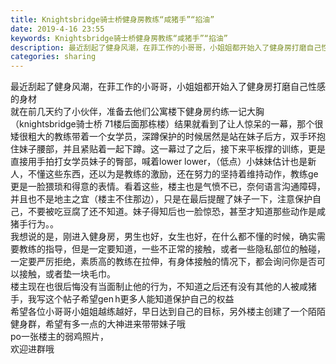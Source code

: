 ```yaml
---
title: Knightsbridge骑士桥健身房教练“咸猪手”“掐油”
date: 2019-4-16 23:55
keywords: Knightsbridge骑士桥健身房教练“咸猪手”“掐油”
description: 最近刮起了健身风潮，在菲工作的小哥哥，小姐姐都开始入了健身房打磨自己性感的身材就在前几天约了小伙伴，准备去他们公寓楼下健身房约练一记大胸（knightsbridge骑士桥71楼后面那栋楼）结果就看到了让人惊呆的一幕，那个很矮很粗大的教练带着
categories: sharing
---
```

<td class="t_f" id="postmessage_3522524">

最近刮起了健身风潮，在菲工作的小哥哥，小姐姐都开始入了健身房打磨自己性感的身材<br/>
就在前几天约了小伙伴，准备去他们公寓楼下健身房约练一记大胸（knightsbridge骑士桥 71楼后面那栋楼）结果就看到了让人惊呆的一幕，那个很矮很粗大的教练带着一个女学员，深蹲保护的时候居然是站在妹子后方，双手环抱住妹子腰部，并且紧贴着一起下蹲。这一幕过了之后，接下来平板撑的训练，更是直接用手拍打女学员妹子的臀部，喊着lower lower，（低点）小妹妹估计也是新人，不懂这些东西，还以为是教练的激励，还在努力的坚持着维持动作，教练ge更是一脸猥琐和得意的表情。看着这些，楼主也是气愤不已，奈何语言沟通障碍，并且也不是地主之宜（楼主不住那边），只是在最后提醒了妹子一下，注意保护自己，不要被吃豆腐了还不知道。妹子得知后也一脸惊恐，甚至才知道那些动作是咸猪手行为。。<br/>
我想说的是，刚进入健身房，男生也好，女生也好，在什么都不懂的时候，确实需要教练的指导，但是一定要知道，一些不正常的接触，或者一些隐私部位的触碰，一定要严厉拒绝，素质高的教练在拉伸，有身体接触的情况下，都会询问你是否可以接触，或者垫一块毛巾。<br/>
楼主现在也很后悔没有当面制止他的行为，不知道之后还有没有其他的人被咸猪手，我写这个帖子希望gen h更多人能知道保护自己的权益<br/>
希望各位小哥哥小姐姐越练越好，早日达到自己的目标，另外楼主创建了一个陌陌健身群，希望有多一点的大神进来带带妹子哦<img alt="" border="0" class="zoom" data-cf-modified-559404480a2e20087ee7c8e3-="" file="http://www.flw.ph//mobcent//app/data/phiz/default/01.png" id="aimg_PEvz7" lazyloadthumb="1" onclick="" onmouseover="" src="http://www.flw.ph//mobcent//app/data/phiz/default/01.png"/><img alt="" border="0" class="zoom" data-cf-modified-559404480a2e20087ee7c8e3-="" file="http://www.flw.ph//mobcent//app/data/phiz/default/01.png" id="aimg_U77BM" lazyloadthumb="1" onclick="" onmouseover="" src="http://www.flw.ph//mobcent//app/data/phiz/default/01.png"/><img alt="" border="0" class="zoom" data-cf-modified-559404480a2e20087ee7c8e3-="" file="http://www.flw.ph//mobcent//app/data/phiz/default/52.png" id="aimg_r2DCB" lazyloadthumb="1" onclick="" onmouseover="" src="http://www.flw.ph//mobcent//app/data/phiz/default/52.png"/><img alt="" border="0" class="zoom" data-cf-modified-559404480a2e20087ee7c8e3-="" file="http://www.flw.ph//mobcent//app/data/phiz/default/52.png" id="aimg_wa1X7" lazyloadthumb="1" onclick="" onmouseover="" src="http://www.flw.ph//mobcent//app/data/phiz/default/52.png"/><br/>
po一张楼主的弱鸡照片，<br/>
<img alt="" border="0" class="zoom" data-cf-modified-559404480a2e20087ee7c8e3-="" file="http://www.flw.ph/data/appbyme/upload/image/201904/16/WhEZfDxdrhKA.jpg" id="aimg_B4tUv" lazyloadthumb="1" onclick="" onmouseover="" src="http://www.flw.ph/data/appbyme/upload/image/201904/16/WhEZfDxdrhKA.jpg"/><br/>
欢迎进群哦<br/>
</td>
